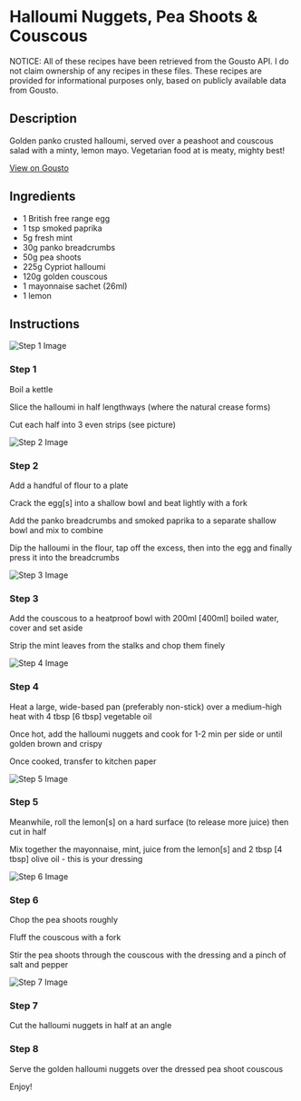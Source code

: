 # Halloumi Nuggets, Pea Shoots & Couscous

NOTICE: All of these recipes have been retrieved from the Gousto API. I do not claim ownership of any recipes in these files. These recipes are provided for informational purposes only, based on publicly available data from Gousto.

## Description

Golden panko crusted halloumi, served over a peashoot and couscous salad with a minty, lemon mayo. Vegetarian food at is meaty, mighty best! 

[View on Gousto](https://www.gousto.co.uk/recipes/cookbook/halloumi-nuggets-pea-shoots-couscous)

## Ingredients

- 1 British free range egg
- 1 tsp smoked paprika
- 5g fresh mint 
- 30g panko breadcrumbs
- 50g pea shoots 
- 225g Cypriot halloumi 
- 120g golden couscous
- 1 mayonnaise sachet (26ml)
- 1 lemon 

## Instructions

![Step 1 Image](https://production-media.gousto.co.uk/cms/recipe-step-image/707.-step-1-x200.jpg)

### Step 1

Boil a kettle


Slice the halloumi in half lengthways (where the natural crease forms)


Cut each half into 3 even strips (see picture)

![Step 2 Image](https://production-media.gousto.co.uk/cms/recipe-step-image/707.-step-2-x200.jpg)

### Step 2

Add a handful of flour to a plate


Crack&nbsp;the egg<span class="text-danger">[s]</span>&nbsp;into a shallow bowl and beat lightly with a fork&nbsp;


Add&nbsp;the panko&nbsp;breadcrumbs and smoked&nbsp;paprika to a separate shallow bowl and mix to combine


Dip the halloumi&nbsp;in the flour, tap off the excess, then into the egg and finally press it into the breadcrumbs

![Step 3 Image](https://production-media.gousto.co.uk/cms/recipe-step-image/707.-step-3-x200.jpg)

### Step 3

Add the couscous to a heatproof bowl with 200ml <span class="text-danger">[400ml]</span> boiled water, cover and set aside


Strip the mint leaves from the stalks and chop them&nbsp;finely

![Step 4 Image](https://production-media.gousto.co.uk/cms/recipe-step-image/707.-step-4-x200.jpg)

### Step 4

Heat a large, wide-based pan (preferably non-stick) over a medium-high heat with 4 tbsp<span class="text-danger"> [6 tbsp]</span> vegetable oil


Once hot, add the&nbsp;halloumi nuggets and cook for 1-2 min per side or until golden brown and crispy&nbsp;


Once cooked, transfer to kitchen paper&nbsp;

![Step 5 Image](https://production-media.gousto.co.uk/cms/recipe-step-image/707.-step-5-x200.jpg)

### Step 5

Meanwhile, roll the lemon<span class="text-danger">[s]</span> on a hard surface (to release more juice) then cut in half


Mix together the mayonnaise, mint, juice from the lemon<span class="text-danger">[s]</span> and 2 tbsp<span class="text-danger"> [4 tbsp]</span> olive oil - this is your dressing

![Step 6 Image](https://production-media.gousto.co.uk/cms/recipe-step-image/707.-step-6-x200.jpg)

### Step 6

Chop the&nbsp;pea shoots roughly


Fluff the couscous with a fork


Stir the pea shoots through the couscous with the dressing and a pinch of salt and pepper

![Step 7 Image](https://production-media.gousto.co.uk/cms/recipe-step-image/707.-step-7-x200.jpg)

### Step 7

Cut the halloumi nuggets in half at an angle

### Step 8

Serve the golden halloumi nuggets over the dressed pea shoot couscous&nbsp;


Enjoy!

